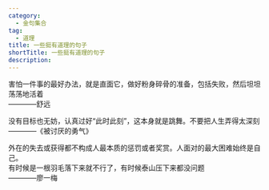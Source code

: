 ```yaml
---
category:
  - 金句集合
tag:
  - 道理
title: 一些挺有道理的句子
shortTitle: 一些挺有道理的句子
description: 
---
```


害怕一件事的最好办法，就是直面它，做好粉身碎骨的准备，包括失败，然后坦坦荡荡地活着   
————舒远

没有目标也无妨，认真过好“此时此刻”，这本身就是跳舞。不要把人生弄得太深刻   
————《被讨厌的勇气》

外在的失去或获得都不构成人最本质的惩罚或者奖赏。人面对的最大困难始终是自己。   
有时候是一根羽毛落下来就不行了，有时候泰山压下来都没问题   
————廖一梅